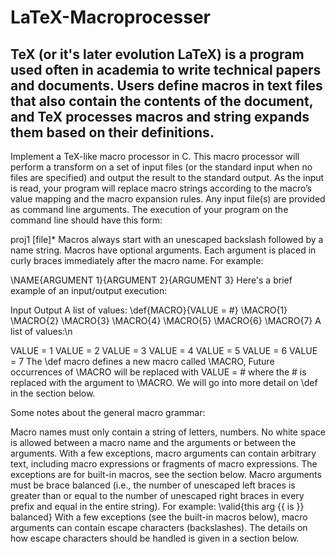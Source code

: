 # LaTeX-Macroprocesser

## TeX (or it's later evolution LaTeX) is a program used often in academia to write technical papers and documents. Users define macros in text files that also contain the contents of the document, and TeX processes macros and string expands them based on their definitions.

Implement a TeX-like macro processor in C. This macro processor will perform a transform on a set of input files (or the standard input when no files are specified) and output the result to the standard output. As the input is read, your program will replace macro strings according to the macro’s value mapping and the macro expansion rules. Any input file(s) are provided as command line arguments. The execution of your program on the command line should have this form:

proj1 [file]*
Macros always start with an unescaped backslash followed by a name string. Macros have optional arguments. Each argument is placed in curly braces immediately after the macro name. For example:

\NAME{ARGUMENT 1}{ARGUMENT 2}{ARGUMENT 3}
Here's a brief example of an input/output execution:

Input	Output
A list of values:
\def{MACRO}{VALUE = #}
\MACRO{1}
\MACRO{2}
\MACRO{3}
\MACRO{4}
\MACRO{5}
\MACRO{6}
\MACRO{7}
A list of values:\n

VALUE = 1
VALUE = 2
VALUE = 3
VALUE = 4
VALUE = 5
VALUE = 6
VALUE = 7
The \def macro defines a new macro called \MACRO, Future occurrences of \MACRO will be replaced with VALUE = # where the # is replaced with the argument to \MACRO. We will go into more detail on \def in the section below.

Some notes about the general macro grammar:

Macro names must only contain a string of letters, numbers.
No white space is allowed between a macro name and the arguments or between the arguments.
With a few exceptions, macro arguments can contain arbitrary text, including macro expressions or fragments of macro expressions. The exceptions are for built-in macros, see the section below.
Macro arguments must be brace balanced (i.e., the number of unescaped left braces is greater than or equal to the number of unescaped right braces in every prefix and equal in the entire string). For example:
\valid{this arg {{ is }} balanced}
With a few exceptions (see the built-in macros below), macro arguments can contain escape characters (backslashes). The details on how escape characters should be handled is given in a section below.

